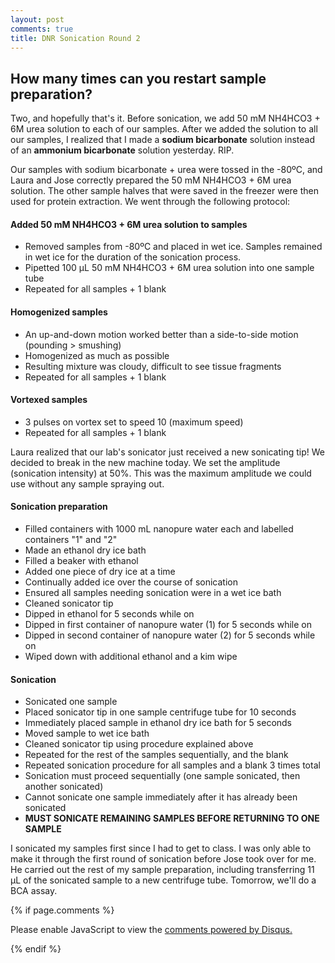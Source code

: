 ```yaml
---
layout: post
comments: true
title: DNR Sonication Round 2
---
```


## How many times can you restart sample preparation?

Two, and hopefully that's it. Before sonication, we add 50 mM NH4HCO3 + 6M urea solution to each of our samples. After we added the solution to all our samples, I realized that I made a **sodium bicarbonate** solution instead of an **ammonium bicarbonate** solution yesterday. RIP.

Our samples with sodium bicarbonate + urea were tossed in the -80ºC, and Laura and Jose correctly prepared the 50 mM NH4HCO3 + 6M urea solution. The other sample halves that were saved in the freezer were then used for protein extraction. We went through the following protocol:

#### **Added 50 mM NH4HCO3 + 6M urea solution to samples**
- Removed samples from -80ºC and placed in wet ice. Samples remained in wet ice for the duration of the sonication process.
- Pipetted 100 µL 50 mM NH4HCO3 + 6M urea solution into one sample tube
- Repeated for all samples + 1 blank

#### **Homogenized samples**
- An up-and-down motion worked better than a side-to-side motion (pounding > smushing)
- Homogenized as much as possible
 - Resulting mixture was cloudy, difficult to see tissue fragments
- Repeated for all samples + 1 blank
  
#### **Vortexed samples**
- 3 pulses on vortex set to speed 10 (maximum speed)
- Repeated for all samples + 1 blank

Laura realized that our lab's sonicator just received a new sonicating tip! We decided to break in the new machine today. We set the amplitude (sonication intensity) at 50%. This was the maximum amplitude we could use without any sample spraying out.

#### **Sonication preparation**
- Filled containers with 1000 mL nanopure water each and labelled containers "1" and "2"
- Made an ethanol dry ice bath
 - Filled a beaker with ethanol
 - Added one piece of dry ice at a time
 - Continually added ice over the course of sonication
- Ensured all samples needing sonication were in a wet ice bath
- Cleaned sonicator tip
 - Dipped in ethanol for 5 seconds while on
 - Dipped in first container of nanopure water (1) for 5 seconds while on
 - Dipped in second container of nanopure water (2) for 5 seconds while on
 - Wiped down with additional ethanol and a kim wipe
 
#### **Sonication**
- Sonicated one sample
 - Placed sonicator tip in one sample centrifuge tube for 10 seconds
 - Immediately placed sample in ethanol dry ice bath for 5 seconds
 - Moved sample to wet ice bath
 - Cleaned sonicator tip using procedure explained above
 - Repeated for the rest of the samples sequentially, and the blank
- Repeated sonication procedure for all samples and a blank 3 times total
 - Sonication must proceed sequentially (one sample sonicated, then another sonicated)
 - Cannot sonicate one sample immediately after it has already been sonicated
  - **MUST SONICATE REMAINING SAMPLES BEFORE RETURNING TO ONE SAMPLE**

I sonicated my samples first since I had to get to class. I was only able to make it through the first round of sonication before Jose took over for me. He carried out the rest of my sample preparation, including transferring 11 µL of the sonicated sample to a new centrifuge tube. Tomorrow, we'll do a BCA assay.

{% if page.comments %}

<div id="disqus_thread"></div>
<script>

/**
*  RECOMMENDED CONFIGURATION VARIABLES: EDIT AND UNCOMMENT THE SECTION BELOW TO INSERT DYNAMIC VALUES FROM YOUR PLATFORM OR CMS.
*  LEARN WHY DEFINING THESE VARIABLES IS IMPORTANT: https://disqus.com/admin/universalcode/#configuration-variables*/
/*
var disqus_config = function () {
this.page.url = PAGE_URL;  // Replace PAGE_URL with your page's canonical URL variable
this.page.identifier = PAGE_IDENTIFIER; // Replace PAGE_IDENTIFIER with your page's unique identifier variable
};
*/
(function() { // DON'T EDIT BELOW THIS LINE
var d = document, s = d.createElement('script');
s.src = 'https://the-responsible-grad-student.disqus.com/embed.js';
s.setAttribute('data-timestamp', +new Date());
(d.head || d.body).appendChild(s);
})();
</script>
<noscript>Please enable JavaScript to view the <a href="https://disqus.com/?ref_noscript">comments powered by Disqus.</a></noscript>

{% endif %}

<script id="dsq-count-scr" src="//the-responsible-grad-student.disqus.com/count.js" async></script>
